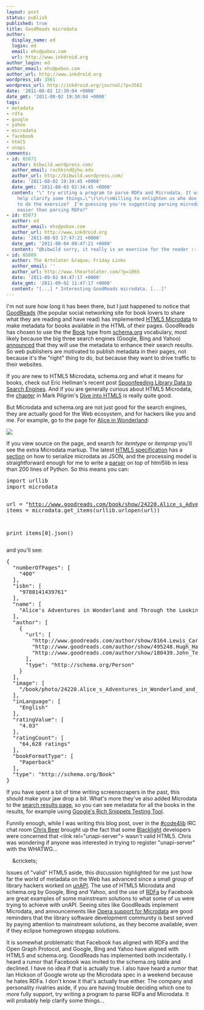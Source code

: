 ```yaml
---
layout: post
status: publish
published: true
title: GoodReads microdata
author:
  display_name: ed
  login: ed
  email: ehs@pobox.com
  url: http://www.inkdroid.org
author_login: ed
author_email: ehs@pobox.com
author_url: http://www.inkdroid.org
wordpress_id: 3561
wordpress_url: http://inkdroid.org/journal/?p=3561
date: '2011-08-02 12:30:04 +0000'
date_gmt: '2011-08-02 19:30:04 +0000'
tags:
- metadata
- rdfa
- google
- yahoo
- microdata
- facebook
- html5
- unapi
comments:
- id: 85071
  author: bibwild.wordpress.com/
  author_email: rochkind@jhu.edu
  author_url: http://bibwild.wordpress.com/
  date: '2011-08-02 19:34:45 +0000'
  date_gmt: '2011-08-03 02:34:45 +0000'
  content: "\" try writing a program to parse RDFa and Microdata. It will probably
    help clarify some things…\"\r\n\r\nWilling to enlighten us who don't have time
    to do the exersize?  I'm guessing you're suggesting parsing microdata is a lot
    easier than parsing RDFa?"
- id: 85073
  author: ed
  author_email: ehs@pobox.com
  author_url: http://www.inkdroid.org
  date: '2011-08-03 17:47:21 +0000'
  date_gmt: '2011-08-04 00:47:21 +0000'
  content: "@bibwild sorry, it really is an exercise for the reader :-)"
- id: 85089
  author: The Artolater &raquo; Friday Links
  author_email: ''
  author_url: http://www.theartolater.com/?p=1065
  date: '2011-09-02 04:47:17 +0000'
  date_gmt: '2011-09-02 11:47:17 +0000'
  content: "[...] * Interesting GoodReads microdata. [...]"
---
```

<p>I'm not sure how long it has been there, but I just happened to notice that <a href="http://goodreads.com">GoodReads</a> (the popular social networking site for book lovers to share what they are reading and have read) has implemented <a href="http://dev.w3.org/html5/md/">HTML5 Microdata</a> to make metadata for books available in the HTML of their pages. GoodReads has chosen to use the the <a href="http://schema.org/Book">Book</a> type from <a href="http://schema.org/">schema.org</a> vocabulary, most likely because the big three search engines (Google, Bing and Yahoo) <a href="http://googlewebmastercentral.blogspot.com/2011/06/introducing-schemaorg-search-engines.html">announced</a> that they will use the metadata to enhance their search results. So web publishers are motivated to publish metadata in their pages, not because it's the "right" thing to do, but because they want to drive traffic to their websites.</p>
<p>If you are new to HTML5 Microdata, schema.org and what it means for books, check out Eric Hellman's recent post <a href="http://go-to-hellman.blogspot.com/2011/07/spoonfeeding-library-data-to-search.html">Spoonfeeding Library Data to Search Engines</a>. And if you are generally curious about HTML5 Microdata, the <a href="http://diveintohtml5.org/extensibility.html">chapter</a> in Mark Pilgrim's <a href="http://diveintohtml5.org/">Dive into HTML5</a> is really quite good.</p>
<p>But Microdata and schema.org are not just good for the search engines, they are actually good for the Web ecosystem, and for hackers like you and me. For example, go to the page for <a itemprop="image" href="http://www.goodreads.com/book/show/24220.Alice_s_Adventures_in_Wonderland_and_Through_the_Looking_Glass">Alice in Wonderland</a>:</p>
<p><a href="http://www.goodreads.com/book/show/24220.Alice_s_Adventures_in_Wonderland_and_Through_the_Looking_Glass"><img src="http://inkdroid.org/images/goodreads-alice.png"/></a></p>
<p>If you view source on the page, and search for <em>itemtype</em> or <em>itemprop</em> you'll see the extra Microdata markup. The latest <a href="http://dev.w3.org/html5/md/">HTML5 specification</a> has a <a href="http://dev.w3.org/html5/md/#json">section</a> on how to serialize microdata as JSON, and the processing model is straightforward enough for me to write a <a href="https://github.com/edsu/microdata/blob/master/microdata.py">parser</a> on top of html5lib in less than 200 lines of Python. So this means you can:</p>
<pre lang="python">
import urllib
import microdata

url = "http://www.goodreads.com/book/show/24220.Alice_s_Adventures_in_Wonderland_and_Through_the_Looking_Glass"
items = microdata.get_items(urllib.urlopen(url))

print items[0].json()
</pre>
<p>and you'll see:</p>
<pre lang="javascript">
{
  "numberOfPages": [
    "400"
  ],
  "isbn": [
    "9780141439761"
  ],
  "name": [
    "Alice's Adventures in Wonderland and Through the Looking-Glass"
  ],
  "author": [
    {
      "url": [
        "http://www.goodreads.com/author/show/8164.Lewis_Carroll",
        "http://www.goodreads.com/author/show/495248.Hugh_Haughton",
        "http://www.goodreads.com/author/show/180439.John_Tenniel"
      ],
      "type": "http://schema.org/Person"
    }
  ],
  "image": [
    "/book/photo/24220.Alice_s_Adventures_in_Wonderland_and_Through_the_Looking_Glass"
  ],
  "inLanguage": [
    "English"
  ],
  "ratingValue": [
    "4.03"
  ],
  "ratingCount": [
    "64,628 ratings"
  ],
  "bookFormatType": [
    "Paperback"
  ],
  "type": "http://schema.org/Book"
}
</pre>
<p>If you have spent a bit of time writing screenscrapers in the past, this should make your jaw drop a bit. What's more they've also added Microdata to the <a href="http://www.goodreads.com/search?query=world+wide+web">search results page</a>, so you can see metadata for all the books in the results, for example using <a href="http://www.google.com/webmasters/tools/richsnippets?url=http%3A%2F%2Fwww.goodreads.com%2Fsearch%3Fquery%3Dhtml5&view=">Google's Rich Snippets Testing Tool</a>.</p>
<p>Funnily enough, while I was writing this blog post, over in the <a href="irc://irc.freenode.net/code4lib">#code4lib</a> IRC chat room <a href="https://twitter.com/_cb_">Chris Beer</a> brought up the fact that some <a href="http://projectblacklight.org/">Blacklight</a> developers were concerned that &lt;link rel="unapi-server"&gt; wasn't valid HTML5. Chris was wondering if anyone was interested in trying to register "unapi-server" with the WHATWG... </p>
<p>&nbsp;&nbsp;&nbsp;&nbsp;&amp;crickets;</p>
<p>Issues of "valid" HTML5 aside, this discussion highlighted for me just how far the world of metadata on the Web has advanced since a small group of library hackers worked on <a href="http://unapi.info">unAPI</a>. The use of HTML5 Microdata and schema.org by Google, Bing and Yahoo, and the use of <a href="https://developers.facebook.com/docs/opengraph/">RDFa</a> by Facebook are great examples of some mainstream solutions to what some of us were trying to achieve with unAPI. Seeing sites like GoodReads implement Microdata, and announcements like <a href="http://my.opera.com/desktopteam/blog/2011/07/27/latency-microdata-qresync">Opera support for Microdata</a> are good reminders that the library software development community is best served by paying attention to mainstream solutions, as they become available, even if they eclipse homegrown stopgap solutions.</p>
<p>It is somewhat problematic that Facebook has aligned with RDFa and the Open Graph Protocol, and Google, Bing and Yahoo have aligned with HTML5 and schema.org. GoodReads has implemented both incidentally. I heard a rumor that Facebook was invited to the schema.org table and declined. I have no idea if that is actually true. I also have heard a rumor that Ian Hickson of Google wrote up the Microdata spec in a weekend because he hates RDFa. I don't know it that's actually true either. The company and personality rivalries aside, if you are having trouble deciding which one to more fully support, try writing a program to parse RDFa and Microdata. It will probably help clarify some things...</p>
